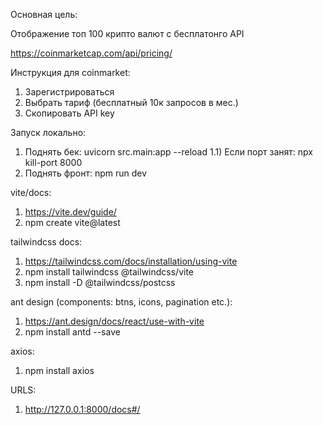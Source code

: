 Основная цель:

Отображение топ 100 крипто валют с бесплатонго API

https://coinmarketcap.com/api/pricing/


Инструкция для coinmarket:
1) Зарегистрироваться
2) Выбрать тариф (бесплатный 10к запросов в мес.)
3) Скопировать API key

Запуск локально:
1) Поднять бек: uvicorn src.main:app --reload
1.1) Если порт занят: npx kill-port 8000
2) Поднять фронт: npm run dev

vite/docs:
1) https://vite.dev/guide/
2) npm create vite@latest

tailwindcss docs:
1) https://tailwindcss.com/docs/installation/using-vite
2) npm install tailwindcss @tailwindcss/vite
3) npm install -D @tailwindcss/postcss

ant design (components: btns, icons, pagination etc.):
1) https://ant.design/docs/react/use-with-vite
2) npm install antd --save

axios:
1) npm install axios


URLS:

1) http://127.0.0.1:8000/docs#/